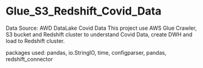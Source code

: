 # Glue_S3_Redshift_Covid_Data

Data Source: AWD DataLake Covid Data 
This project use AWS Glue Crawler, S3 bucket and Redshift cluster to understand Covid Data, create DWH and load to Redshift cluster.

packages used: pandas, io.StringIO, time, configparser, pandas, redshift_connector



